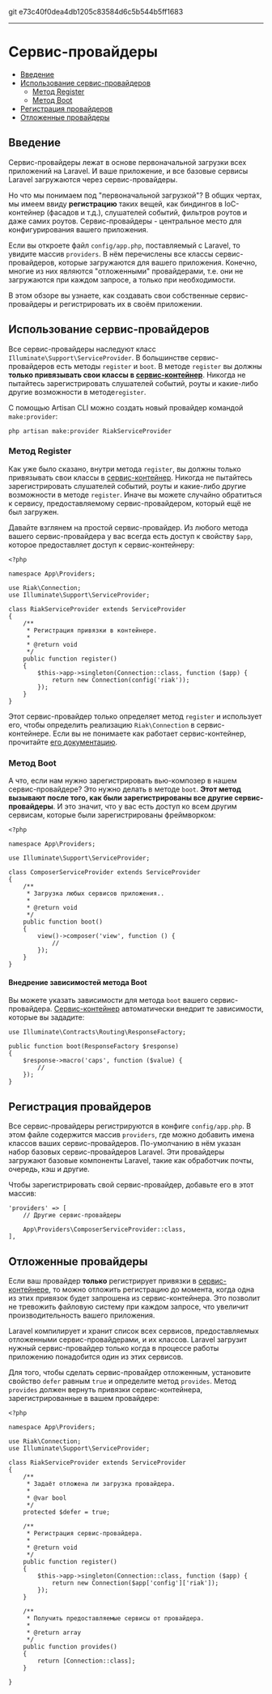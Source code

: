 git e73c40f0dea4db1205c83584d6c5b544b5ff1683

---

# Сервис-провайдеры

- [Введение](#introduction)
- [Использование сервис-провайдеров](#writing-service-providers)
    - [Метод Register](#the-register-method)
    - [Метод Boot ](#the-boot-method)
- [Регистрация провайдеров](#registering-providers)
- [Отложенные провайдеры](#deferred-providers)

<a name="introduction"></a>
## Введение

Сервис-провайдеры лежат в основе первоначальной загрузки всех приложений на Laravel. И ваше приложение, и все базовые сервисы Laravel загружаются через сервис-провайдеры.

Но что мы понимаем под "первоначальной загрузкой"? В общих чертах, мы имеем ввиду **регистрацию** таких вещей, как биндингов в IoC-контейнер (фасадов и т.д.), слушателей событий, фильтров роутов и даже самих роутов. Сервис-провайдеры - центральное место для конфигурирования вашего приложения.

Если вы откроете файл `config/app.php`, поставляемый с Laravel, то увидите массив `providers`. В нём перечислены все классы сервис-провайдеров, которые загружаются для вашего приложения. Конечно, многие из них являются "отложенными" провайдерами, т.е. они не загружаются при каждом запросе, а только при необходимости.

В этом обзоре вы узнаете, как создавать свои собственные сервис-провайдеры и регистрировать их в своём приложении.

<a name="writing-service-providers"></a>
## Использование сервис-провайдеров

Все сервис-провайдеры наследуют класс `Illuminate\Support\ServiceProvider`. В большинстве сервис-провайдеров есть методы `register` и `boot`. В методе `register` вы должны **только привязывать свои классы в [сервис-контейнер](/docs/{{version}}/container)**. Никогда не пытайтесь зарегистрировать слушателей событий, роуты и какие-либо другие возможности в методе`register`.

С помощью Artisan CLI можно создать новый провайдер командой `make:provider`:

    php artisan make:provider RiakServiceProvider

<a name="the-register-method"></a>
### Метод Register

Как уже было сказано, внутри метода `register`, вы должны только привязывать свои классы в [сервис-контейнер](/docs/{{version}}/container). Никогда не пытайтесь зарегистрировать слушателей событий, роуты и какие-либо другие возможности в методе `register`. Иначе вы можете случайно обратиться к сервису, предоставляемому сервис-провайдером, который ещё не был загружен.

Давайте взглянем на простой сервис-провайдер. Из любого метода вашего сервис-провайдера у вас всегда есть доступ к свойству `$app`, которое предоставляет доступ к сервис-контейнеру:

    <?php

    namespace App\Providers;

    use Riak\Connection;
    use Illuminate\Support\ServiceProvider;

    class RiakServiceProvider extends ServiceProvider
    {
        /**
         * Регистрация привязки в контейнере.
         *
         * @return void
         */
        public function register()
        {
            $this->app->singleton(Connection::class, function ($app) {
                return new Connection(config('riak'));
            });
        }
    }

Этот сервис-провайдер только определяет метод `register` и использует его, чтобы определить реализацию `Riak\Connection` в сервис-контейнере. Если вы не понимаете как работает сервис-контейнер, прочитайте [его документацию](/docs/{{version}}/container).

<a name="the-boot-method"></a>
### Метод Boot

А что, если нам нужно зарегистрировать вью-композер в нашем сервис-провайдере? Это нужно делать в методе `boot`. **Этот метод вызывают после того, как были зарегистрированы все другие сервис-провайдеры**. И это значит, что у вас есть доступ ко всем другим сервисам, которые были зарегистрированы фреймворком:

    <?php

    namespace App\Providers;

    use Illuminate\Support\ServiceProvider;

    class ComposerServiceProvider extends ServiceProvider
    {
        /**
         * Загрузка любых сервисов приложения..
         *
         * @return void
         */
        public function boot()
        {
            view()->composer('view', function () {
                //
            });
        }
    }

#### Внедрение зависимостей метода Boot

Вы можете указать зависимости для метода `boot` вашего сервис-провайдера. [Сервис-контейнер](/docs/{{version}}/container) автоматически внедрит те зависимости, которые вы зададите:

    use Illuminate\Contracts\Routing\ResponseFactory;

    public function boot(ResponseFactory $response)
    {
        $response->macro('caps', function ($value) {
            //
        });
    }

<a name="registering-providers"></a>
## Регистрация провайдеров

Все сервис-провайдеры регистрируются в конфиге `config/app.php`. В этом файле содержится массив `providers`, где можно добавить имена классов ваших сервис-провайдеров. По-умолчанию в нём указан набор базовых сервис-провайдеров Laravel. Эти провайдеры загружают базовые компоненты Laravel, такие как обработчик почты, очередь, кэш и другие.

Чтобы зарегистрировать свой сервис-провайдер, добавьте его в этот массив:

    'providers' => [
        // Другие сервис-провайдеры

        App\Providers\ComposerServiceProvider::class,
    ],

<a name="deferred-providers"></a>
## Отложенные провайдеры

Если ваш провайдер **только** регистрирует привязки в [сервис-контейнере](/docs/{{version}}/container), то можно отложить регистрацию до момента, когда одна из этих привязок будет запрошена из сервис-контейнера. Это позволит не тревожить файловую систему при каждом запросе, что увеличит производительность вашего приложения.

Laravel компилирует и хранит список всех сервисов, предоставляемых отложенными сервис-провайдерами, и их классов. Laravel загрузит нужный сервис-провайдер только когда в процессе работы приложению понадобится один из этих сервисов.

Для того, чтобы сделать сервис-провайдер отложенным, установите свойство `defer` равным `true` и определите метод `provides`. Метод `provides` должен вернуть привязки сервис-контейнера, зарегистрированные в вашем провайдере:

    <?php

    namespace App\Providers;

    use Riak\Connection;
    use Illuminate\Support\ServiceProvider;

    class RiakServiceProvider extends ServiceProvider
    {
        /**
         * Задаёт отложена ли загрузка провайдера.
         *
         * @var bool
         */
        protected $defer = true;

        /**
         * Регистрация сервис-провайдера.
         *
         * @return void
         */
        public function register()
        {
            $this->app->singleton(Connection::class, function ($app) {
                return new Connection($app['config']['riak']);
            });
        }

        /**
         * Получить предоставляемые сервисы от провайдера.
         *
         * @return array
         */
        public function provides()
        {
            return [Connection::class];
        }

    }
